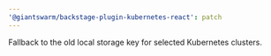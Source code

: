 ```yaml
---
'@giantswarm/backstage-plugin-kubernetes-react': patch
---
```


Fallback to the old local storage key for selected Kubernetes clusters.
